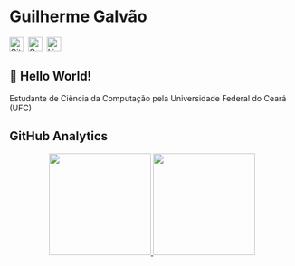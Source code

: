 # Guilherme Galvão
<a href="https://www.github.com/GuilhermeGalvao1" target="_blank"><img src="https://img.shields.io/badge/GitHub-100000?style=flat&logo=github&logoColor=white" alt="GitHub Badge" height="25"></a>&nbsp;
<a href="mailto:guigalvao@alu.ufc.br" target="_blank"><img src="https://img.shields.io/badge/Gmail-D14836?style=flat&logo=gmail&logoColor=white" alt="Gmail Badge" height="25"></a>&nbsp;
<a href="https://www.linkedin.com/in/guilhermegalvaoserra" target="_blank"><img src="https://img.shields.io/badge/Linkedin-0077B5?style=flat&logo=linkedin&logoColor=white" alt="LinkedIn Badge" height="25"></a>&nbsp;

<!-- ## <img src="https://media.giphy.com/media/hvRJCLFzcasrR4ia7z/giphy.gif" height="20px"> Hello World -->
## 👋 Hello World!

Estudante de Ciência da Computação pela Universidade Federal do Ceará (UFC)

## GitHub Analytics

<p align="center">
<a href="https://github.com/GuilhermeGalvao1">

  <img height="180em" src="https://github-readme-stats.vercel.app/api?username=GuilhermeGalvao1&theme=dracula&show_icons=true&include_all_commits=true&count_private=true">
  <img height="180em" src="https://github-readme-stats.vercel.app/api/top-langs/?username=GuilhermeGalvao1&theme=dracula&layout=compact&langs_count=5">
</a>
</p>
